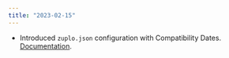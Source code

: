 ```yaml
---
title: "2023-02-15"
---
```


- Introduced `zuplo.json` configuration with Compatibility Dates. [Documentation](/docs/articles/zuplo-json).
